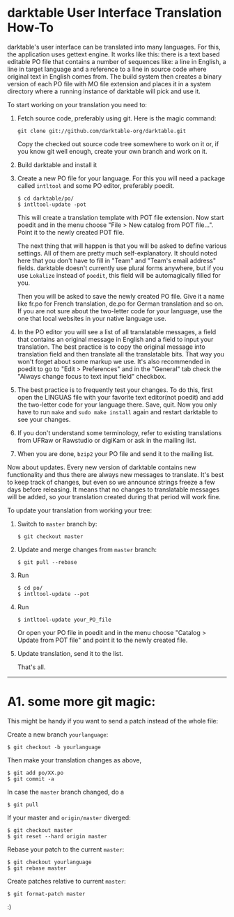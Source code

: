 # darktable User Interface Translation How-To

darktable's user interface can be translated into many languages. For this, the application uses gettext engine. It works like this: there is a text based editable PO file that contains a number of sequences like: a line in English, a line in target language and a reference to a line in source code where original text in English comes from. The build system then creates a binary version of each PO file with MO file extension and places it in a system directory where a running instance of darktable will pick and use it.

To start working on your translation you need to:

1. Fetch source code, preferably using git. Here is the magic command:

    ```
    git clone git://github.com/darktable-org/darktable.git
    ```

    Copy the checked out source code tree somewhere to work on it or, if you know git well enough, create your own branch and work on it.

2. Build darktable and install it

3. Create a new PO file for your language. For this you will need a package called `intltool` and some PO editor, preferably poedit.

    ```
    $ cd darktable/po/
    $ intltool-update -pot
    ```

    This will create a translation template with POT file extension. Now start poedit and in the menu choose "File > New catalog from POT file...". Point it to the newly created POT file.

    The next thing that will happen is that you will be asked to define various settings. All of them are pretty much self-explanatory. It should noted here that you don't have to fill in "Team" and "Team's email address" fields. darktable doesn't currently use plural forms anywhere, but if you use `Lokalize` instead of `poedit`, this field will be automagically filled for you.

    Then you will be asked to save the newly created PO file. Give it a name like fr.po for French translation, de.po for German translation and so on. If you are not sure about the two-letter code for your language, use the one that local websites in your native language use.

4. In the PO editor you will see a list of all translatable messages, a field that contains an original message in English and a field to input your translation. The best practice is to copy the original message into translation field and then translate all the translatable bits. That way you won't forget about some markup we use. It's also recommended in poedit to go to "Edit > Preferences" and in the "General" tab check the "Always change focus to text input field" checkbox.

5. The best practice is to frequently test your changes. To do this, first open the LINGUAS file with your favorite text editor(not poedit) and add the two-letter code for your language there. Save, quit. Now you only have to run `make` and `sudo make install` again and restart darktable to see your changes.

6. If you don't understand some terminology, refer to existing translations from UFRaw or Rawstudio or digiKam or ask in the mailing list.

7. When you are done, `bzip2` your PO file and send it to the mailing list.

Now about updates. Every new version of darktable contains new functionality and thus there are always new messages to translate. It's best to keep track of changes, but even so we announce strings freeze a few days before releasing. It means that no changes to translatable messages will be added, so your translation created during that period will work fine.

To update your translation from working your tree:

1. Switch to `master` branch by:

    ```
    $ git checkout master
    ```

2. Update and merge changes from `master` branch:

    ```
    $ git pull --rebase
    ```

3. Run

    ```
    $ cd po/
    $ intltool-update --pot
    ```

4. Run

    ```
    $ intltool-update your_PO_file
    ````

    Or open your PO file in poedit and in the menu choose "Catalog > Update from POT file" and point it to the newly created file.

5. Update translation, send it to the list.

    That's all.


---

# A1. some more git magic:


This might be handy if you want to send a patch instead of the whole file:

Create a new branch `yourlanguage`:

```
$ git checkout -b yourlanguage
```

Then make your translation changes as above,

```
$ git add po/XX.po
$ git commit -a
```

In case the `master` branch changed, do a

```
$ git pull
```

If your master and `origin/master` diverged:

```
$ git checkout master
$ git reset --hard origin master
```

Rebase your patch to the current `master`:

```
$ git checkout yourlanguage
$ git rebase master
```

Create patches relative to current `master`:

```
$ git format-patch master
```

:)
